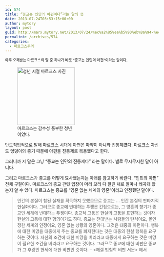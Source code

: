 ```yaml
---
id: 574
title: “종교는 인민의 아편이다”라는 말의 뜻
date: 2013-07-24T03:53:15+00:00
author: mytory
layout: post
guid: http://marx.mytory.net/2013/07/24/%ec%a2%85%ea%b5%90%eb%8a%94-%ec%9d%b8%eb%af%bc%ec%9d%98-%ec%95%84%ed%8e%b8%ec%9d%b4%eb%8b%a4%eb%9d%bc%eb%8a%94-%eb%a7%90%ec%9d%98-%eb%9c%bb/
permalink: /archives/574
categories:
  - 마르크스주의
---
```

<span style="font-size: 9pt; line-height: 1.5;">아주 오해받는 마르크스의 말 중 하나가 바로 &#8220;종교는 인민의 아편&#8221;이라는 말이다.</span>

<p style="text-align: center; clear: none; float: none;">
  <figure style="width: 188px" class="wp-caption aligncenter"><img src="http://marx.mytory.net/wp-content/uploads/1/cfile8.uf.26600E405215867A2707E3.jpg" width="188" height="188" alt="청년 시절 마르크스 사진" filename="young marx.jpg" filemime="image/jpeg" /><figcaption class="wp-caption-text">마르크스는 감수성 풍부한 청년이었다.</figcaption></figure>
</p>

단도직입적으로 말해 마르크스 시대에 아편은 마약이 아니라 진통제였다. 마르크스 자신도 엉덩이의 종기 때문에 아편을 진통제로 복용했다고 한다.

그러니까 저 말은 그냥 &#8220;종교는 인민의 진통제다&#8221; 라는 말이다. 별로 무시무시한 말이 아니다.

그리고 마르크스가 종교를 어떻게 묘사했는지는 아래를 참고하기 바란다. &#8220;인민의 아편&#8221; 전체 구절이다. 마르크스의 종교 관련 입장이 머리 꼬리 다 잘린 채로 얼마나 왜곡돼 왔는지 알 수 있다. 마르크스는 종교를 &#8220;영혼 없는 세계의 영혼&#8221;이라고 인정했단 말이다.

<blockquote class="tx-quote-tistory">
  <p>
    인간의 본질이 참된 실재를 획득하지 못했으므로 종교는 &#8230; 인간 본질의 판타지적 현실화이다. 그러므로 종교에 반대하는 투쟁은 간접으로는, 그 영혼의 향기가 종교인 세계에 반대하는 투쟁이다. 종교적 고통은 현실의 고통을 표현하는 것이자 현실의 고통에 대한 항의이기도 하다. 종교는 천대받는 사람들의 탄식이요, 몰인정한 세계의 인정이요, 영혼 없는 상황의 영혼이다. 그것은 대중의 아편이다. 행복에 대한 미망을 대중에게 주는 종교를 폐지한다는 것은 대중의 현실 행복을 요구하는 것이다. 자신의 조건에 대한 미망을 버리라고 대중에게 요구하는 것은 미망이 필요한 조건을 버리라고 요구하는 것이다. 그러므로 종교에 대한 비판은 종교가 그 후광인 현세에 대한 비판인 것이다. &#8211; &lt;헤겔 법철학 비판 서문&gt; 에서
  </p>
</blockquote>